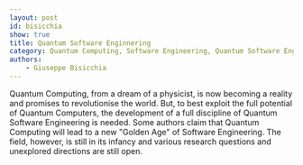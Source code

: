 ```yaml
---
layout: post
id: bisicchia
show: true
title: Quantum Software Enginnering
category: Quantum Computing, Software Engineering, Quantum Software Engineering
authors:
    - Giuseppe Bisicchia
---
```


Quantum Computing, from a dream of a physicist, is now becoming a reality and promises to revolutionise the world. But, to best exploit the full potential of Quantum Computers, the development of a full discipline of Quantum Software Engineering is needed. Some authors claim that Quantum Computing will lead to a new "Golden Age" of Software Engineering. The field, however, is still in its infancy and various research questions and unexplored directions are still open.
